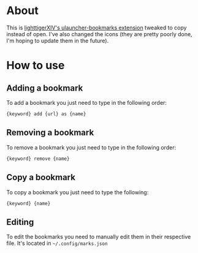 # About

This is [lighttigerXIV's ulauncher-bookmarks extension](https://github.com/lighttigerXIV/ulauncher-bookmarks/) tweaked to copy instead of open. I've also changed the icons (they are pretty poorly done, I'm hoping to update them in the future).

# How to use
## Adding a bookmark
To add a bookmark you just need to type in the following order:

`{keyword} add {url} as {name}`

## Removing a bookmark
To remove a bookmark you just need to type in the following order:

`{keyword} remove {name}`

## Copy a bookmark
To copy a bookmark you just need to type the following:

`{keyword} {name}`

## Editing 
To edit the bookmarks you need to manually edit them in their respective file. It's located in `~/.config/marks.json`
